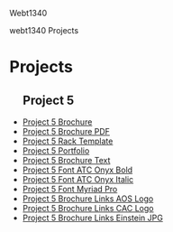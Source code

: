 Webt1340

webt1340 Projects
<h1> Projects</h1>
<ul>
<h2>Project 5</h2>
    <li><a href="project5/aos-brochure.ai">Project 5 Brochure</a></li>
    <li><a href="project5/aos-brochure.pdf">Project 5 Brochure PDF</a></li>
    <li><a href="project5/Rack4x9.ait">Project 5 Rack Template</a></li>
    <li><a href="project5/project5port.ai">Project 5 Portfolio</a></li>
    <li><a href="project5/aos-brochure_Folder/aos-brochure Report.txt">Project 5 Brochure Text</a></li>
    <li><a href="project5/aos-brochure_Folder/Fonts/ATCOnyxBold.otf">Project 5 Font ATC Onyx Bold</a></li>
    <li><a href="project5/aos-brochure_Folder/Fonts/ATCOnyxItalic.otf">Project 5 Font ATC Onyx Italic</a></li>
    <li><a href="project5/aos-brochure_Folder/Fonts/MyriadPro-Regular.otf">Project 5 Font Myriad Pro</a></li>
    <li><a href="project5/aos-brochure_Folder/Links/aos-logo.ai">Project 5 Brochure Links AOS Logo</a></li>
    <li><a href="project5/aos-brochure_Folder/Links/cac-logo.ai">Project 5 Brochure Links CAC Logo</a></li>
    <li><a href="project5/aos-brochure_Folder/Links/einstein-light.jpg">Project 5 Brochure Links Einstein JPG</a></li>
  </ul>